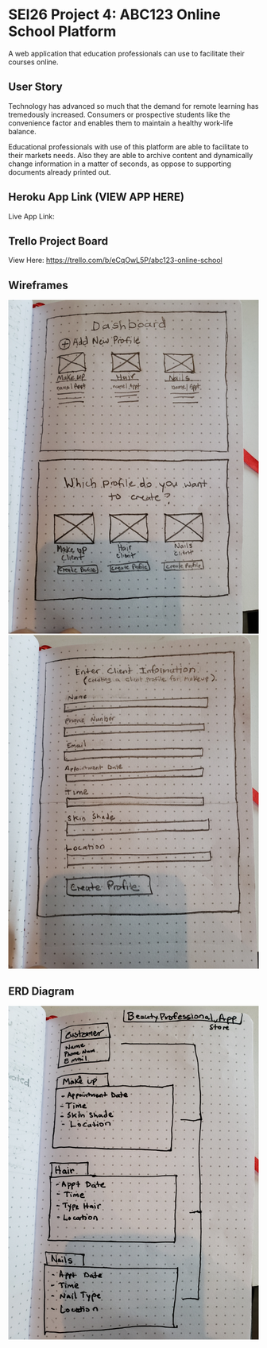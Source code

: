 # SEI26 Project 4: ABC123 Online School Platform

A web application that education professionals can use to facilitate their courses online. 

## User Story
Technology has advanced so much that the demand for remote learning has tremedously increased. Consumers or prospective students like the convenience factor and enables them to maintain a healthy work-life balance. 

Educational professionals with use of this platform are able to facilitate to their markets needs. Also they are able to archive content and dynamically change information in a matter of seconds, as oppose to supporting documents already printed out. 

## Heroku App Link (VIEW APP HERE)
Live App Link: 

## Trello Project Board
View Here: https://trello.com/b/eCqOwL5P/abc123-online-school

## Wireframes 
<img src="https://github.com/lrobert4/SEIProject2/blob/master/Wireframes-one.jpg" alt="Wireframe Images One">

<img src="https://github.com/lrobert4/SEIProject2/blob/master/wireframes-two.jpg" alt="Wireframe Images Two">

## ERD Diagram
<img src="https://github.com/lrobert4/SEIProject2/blob/master/ERD_Diagram.jpg" alt="ERD Diagram">